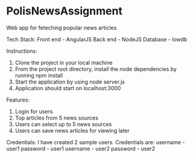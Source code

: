 # PolisNewsAssignment
Web app for feteching popular news articles

Tech Stack:
Front end - AngularJS
Back end - NodeJS
Database - lowdb

Instructions:
1. Clone the project in your local machine
2. From the project root directory, install the node dependencies by running npm install
3. Start the application by using node server.js
4. Application should start on localhost:3000

Features:
1. Login for users
2. Top articles from 5 news sources
3. Users can select up to 5 news sources
4. Users can save news articles for viewing later

Credentials:
I have created 2 sample users. Credentials are:
username - user1 
password - user1
username - user2
password - user2
